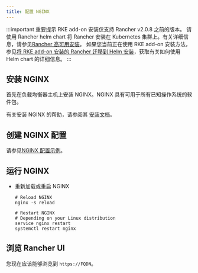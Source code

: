 ```yaml
---
title: 配置 NGINX
---
```


:::important 重要提示
RKE add-on 安装仅支持 Rancher v2.0.8 之前的版本。
请使用 Rancher helm chart 将 Rancher 安装在 Kubernetes 集群上。有关详细信息，请参见[Rancher 高可用安装](/docs/installation/k8s-install/_index)。
如果您当前正在使用 RKE add-on 安装方法，参见[将 RKE add-on 安装的 Rancher 迁移到 Helm 安装](/docs/upgrades/upgrades/migrating-from-rke-add-on/_index)，获取有关如何使用 Helm chart 的详细信息。
:::

## 安装 NGINX

首先在负载均衡器主机上安装 NGINX。NGINX 具有可用于所有已知操作系统的软件包。

有关安装 NGINX 的帮助，请参阅其 [安装文档](https://www.nginx.com/resources/wiki/start/topics/tutorials/install/)。

## 创建 NGINX 配置

请参见[NGINX 配置示例](/docs/installation/options/chart-options/_index#nginx-配置示例)。

## 运行 NGINX

- 重新加载或重启 NGINX

  ```
  # Reload NGINX
  nginx -s reload

  # Restart NGINX
  # Depending on your Linux distribution
  service nginx restart
  systemctl restart nginx
  ```

## 浏览 Rancher UI

您现在应该能够浏览到 `https://FQDN`。
